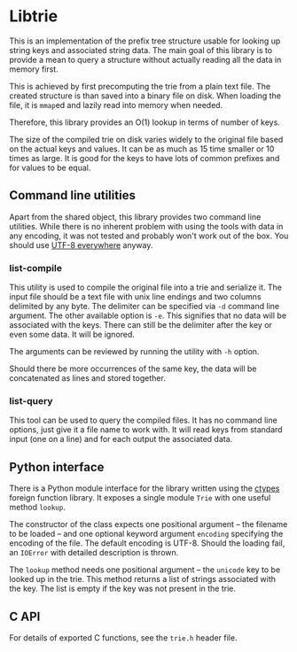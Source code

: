 # Libtrie

This is an implementation of the prefix tree structure usable for looking up
string keys and associated string data. The main goal of this library is to
provide a mean to query a structure without actually reading all the data in
memory first.

This is achieved by first precomputing the trie from a plain text file. The
created structure is than saved into a binary file on disk. When loading the
file, it is `mmap`ed and lazily read into memory when needed.

Therefore, this library provides an O(1) lookup in terms of number of keys.

The size of the compiled trie on disk varies widely to the original file based
on the actual keys and values. It can be as much as 15 time smaller or 10 times
as large. It is good for the keys to have lots of common prefixes and for
values to be equal.


## Command line utilities

Apart from the shared object, this library provides two command line utilities.
While there is no inherent problem with using the tools with data in any
encoding, it was not tested and probably won't work out of the box. You should
use [UTF-8 everywhere](http://www.utf8everywhere.org/) anyway.

### list-compile

This utility is used to compile the original file into a trie and serialize it.
The input file should be a text file with unix line endings and two columns
delimited by any byte. The delimiter can be specified via `-d` command line
argument. The other available option is `-e`. This signifies that no data will
be associated with the keys. There can still be the delimiter after the key or
even some data. It will be ignored.

The arguments can be reviewed by running the utility with `-h` option.

Should there be more occurrences of the same key, the data will be concatenated
as lines and stored together.

### list-query

This tool can be used to query the compiled files. It has no command line
options, just give it a file name to work with. It will read keys from standard
input (one on a line) and for each output the associated data.


## Python interface

There is a Python module interface for the library written using the
[ctypes](http://docs.python.org/2/library/ctypes.html) foreign function
library. It exposes a single module `Trie` with one useful method `lookup`.

The constructor of the class expects one positional argument – the filename to
be loaded – and one optional keyword argument `encoding` specifying the
encoding of the file. The default encoding is UTF-8. Should the loading fail,
an `IOError` with detailed description is thrown.

The `lookup` method needs one positional argument – the `unicode` key to be
looked up in the trie. This method returns a list of strings associated with
the key. The list is empty if the key was not present in the trie.


## C API

For details of exported C functions, see the `trie.h` header file.
